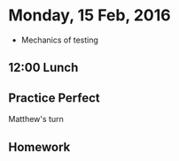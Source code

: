 Monday, 15 Feb, 2016
====================

* Mechanics of testing

12:00 Lunch
-----------

Practice Perfect
----------------

Matthew's turn

Homework
--------
